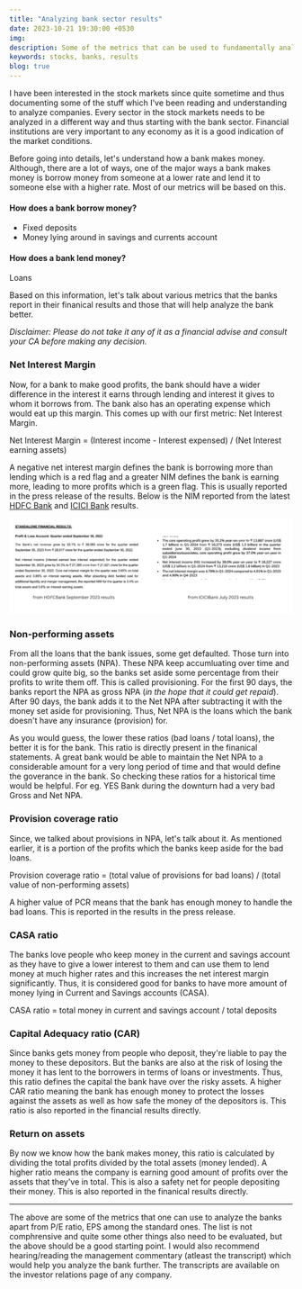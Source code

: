 ```yaml
---
title: "Analyzing bank sector results"
date: 2023-10-21 19:30:00 +0530
img:
description: Some of the metrics that can be used to fundamentally analyze bank sector results
keywords: stocks, banks, results
blog: true
---
```


I have been interested in the stock markets since quite sometime and thus documenting some of the stuff which I've been reading and understanding to analyze companies. Every sector in the stock markets needs to be analyzed in a different way and thus starting with the bank sector. Financial institutions are very important to any economy as it is a good indication of the market conditions.

Before going into details, let's understand how a bank makes money. Although, there are a lot of ways, one of the major ways a bank makes money is borrow money from someone at a lower rate and lend it to someone else with a higher rate. Most of our metrics will be based on this.

#### How does a bank borrow money?

- Fixed deposits
- Money lying around in savings and currents account

#### How does a bank lend money?

Loans

Based on this information, let's talk about various metrics that the banks report in their finanical results and those that will help analyze the bank better.

_Disclaimer: Please do not take it any of it as a financial advise and consult your CA before making any decision._

### Net Interest Margin

Now, for a bank to make good profits, the bank should have a wider difference in the interest it earns through lending and interest it gives to whom it borrows from. The bank also has an operating expense which would eat up this margin. This comes up with our first metric: Net Interest Margin.

Net Interest Margin = (Interest income - Interest expensed) / (Net Interest earning assets)

A negative net interest margin defines the bank is borrowing more than lending which is a red flag and a greater NIM defines the bank is earning more, leading to more profits which is a green flag. This is usually reported in the press release of the results. Below is the NIM reported from the latest [HDFC Bank](https://www.bseindia.com/xml-data/corpfiling/AttachHis/704d63c1-2f25-4324-84fb-0e4afd81b0c4.pdf) and [ICICI Bank](https://www.bseindia.com/xml-data/corpfiling/AttachHis/62cd490f-29ff-4b95-9da9-957c027255dd.pdf) results.

![Net Interest Margin for HDFC Bank and ICICI Bank](images/nim.png)

### Non-performing assets

From all the loans that the bank issues, some get defaulted. Those turn into non-performing assets (NPA). These NPA keep accumluating over time and could grow quite big, so the banks set aside some percentage from their profits to write them off. This is called provisioning. For the first 90 days, the banks report the NPA as gross NPA (_in the hope that it could get repaid_). After 90 days, the bank adds it to the Net NPA after subtracting it with the money set aside for provisioning. Thus, Net NPA is the loans which the bank doesn't have any insurance (provision) for.

As you would guess, the lower these ratios (bad loans / total loans), the better it is for the bank. This ratio is directly present in the finanical statements. A great bank would be able to maintain the Net NPA to a considerable amount for a very long period of time and that would define the goverance in the bank. So checking these ratios for a historical time would be helpful. For eg. YES Bank during the downturn had a very bad Gross and Net NPA.

### Provision coverage ratio

Since, we talked about provisions in NPA, let's talk about it. As mentioned earlier, it is a portion of the profits which the banks keep aside for the bad loans.

Provision coverage ratio = (total value of provisions for bad loans) / (total value of non-performing assets)

A higher value of PCR means that the bank has enough money to handle the bad loans. This is reported in the results in the press release.

### CASA ratio

The banks love people who keep money in the current and savings account as they have to give a lower interest to them and can use them to lend money at much higher rates and this increases the net interest margin significantly. Thus, it is considered good for banks to have more amount of money lying in Current and Savings accounts (CASA).

CASA ratio = total money in current and savings account / total deposits

### Capital Adequacy ratio (CAR)

Since banks gets money from people who deposit, they're liable to pay the money to these depositors. But the banks are also at the risk of losing the money it has lent to the borrowers in terms of loans or investments. Thus, this ratio defines the capital the bank have over the risky assets. A higher CAR ratio meaning the bank has enough money to protect the losses against the assets as well as how safe the money of the depositors is. This ratio is also reported in the financial results directly.

### Return on assets

By now we know how the bank makes money, this ratio is calculated by dividing the total profits divided by the total assets (money lended). A higher ratio means the company is earning good amount of profits over the assets that they've in total. This is also a safety net for people depositing their money. This is also reported in the finanical results directly.

---

The above are some of the metrics that one can use to analyze the banks apart from P/E ratio, EPS among the standard ones. The list is not comphrensive and quite some other things also need to be evaluated, but the above should be a good starting point. I would also recommend hearing/reading the management commentary (atleast the transcript) which would help you analyze the bank further. The transcripts are available on the investor relations page of any company.
